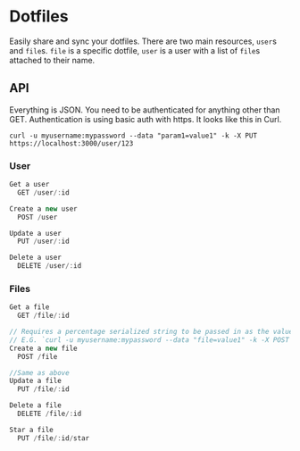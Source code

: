 # Dotfiles
Easily share and sync your dotfiles. There are two main resources, `user`s and `file`s. `file` is a specific dotfile, `user` is a user with a list of `file`s attached to their name.

## API

Everything is JSON. You need to be authenticated for anything other than GET. Authentication is using basic auth with https. It looks like this in Curl.

```
curl -u myusername:mypassword --data "param1=value1" -k -X PUT https://localhost:3000/user/123
```

### User

```javascript
Get a user
  GET /user/:id

Create a new user
  POST /user         

Update a user
  PUT /user/:id

Delete a user
  DELETE /user/:id
```

### Files

```javascript
Get a file
  GET /file/:id

// Requires a percentage serialized string to be passed in as the value for 'file'. Use `jape` npm module or querystring.stringify.
// E.G. `curl -u myusername:mypassword --data "file=value1" -k -X POST https://localhost:3000/file`
Create a new file
  POST /file

//Same as above
Update a file
  PUT /file/:id

Delete a file
  DELETE /file/:id

Star a file
  PUT /file/:id/star
```